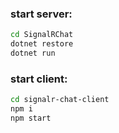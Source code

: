 ### start server:

```sh
cd SignalRChat
dotnet restore
dotnet run
```

### start client:

```sh
cd signalr-chat-client
npm i
npm start
```
